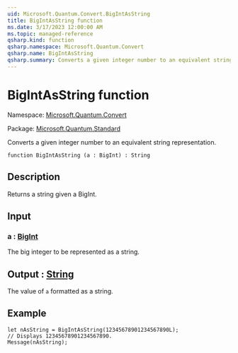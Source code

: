 ```yaml
---
uid: Microsoft.Quantum.Convert.BigIntAsString
title: BigIntAsString function
ms.date: 3/17/2023 12:00:00 AM
ms.topic: managed-reference
qsharp.kind: function
qsharp.namespace: Microsoft.Quantum.Convert
qsharp.name: BigIntAsString
qsharp.summary: Converts a given integer number to an equivalent string representation.
---
```


# BigIntAsString function

Namespace: [Microsoft.Quantum.Convert](xref:Microsoft.Quantum.Convert)

Package: [Microsoft.Quantum.Standard](https://nuget.org/packages/Microsoft.Quantum.Standard)


Converts a given integer number to an equivalent string representation.

```qsharp
function BigIntAsString (a : BigInt) : String
```


## Description

Returns a string given a BigInt.

## Input

### a : [BigInt](xref:microsoft.quantum.qsharp.valueliterals#bigint-literals)

The big integer to be represented as a string.



## Output : [String](xref:microsoft.quantum.qsharp.valueliterals#string-literals)

The value of `a` formatted as a string.

## Example

```qsharplet nAsString = BigIntAsString(12345678901234567890L);// Displays 12345678901234567890.Message(nAsString);```